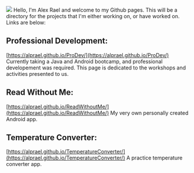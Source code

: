 <img src="https://rawcdn.githack.com/alprael/project-pics/f80abd7d976f91876296d7a4f2ccbc55bce91984/JavaHeadshotAlexRael.jpg"/>
Hello, I'm Alex Rael and welcome to my Github pages. This will be a directory for the projects that I'm either working on, or have worked on. Links are below:

## Professional Development: 

[https://alprael.github.io/ProDev/](https://alprael.github.io/ProDev/)
Currently taking a Java and Android bootcamp, and professional developement was required. This page is dedicated to the
workshops and activities presented to us.

## Read Without Me: 

[https://alprael.github.io/ReadWithoutMe/](https://alprael.github.io/ReadWithoutMe/)
My very own personally created Android app.

## Temperature Converter:

[https://alprael.github.io/TemperatureConverter/](https://alprael.github.io/TemperatureConverter/)
A practice temperature converter app.
